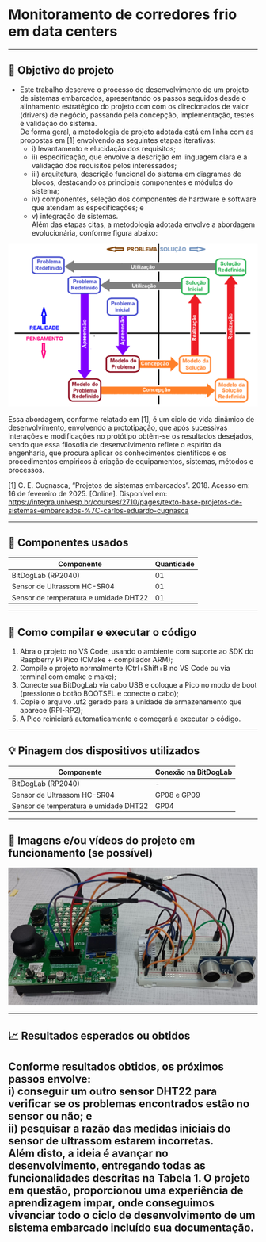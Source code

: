 # Monitoramento de corredores frio em data centers
---
## :dart: Objetivo do projeto
- Este trabalho descreve o processo de desenvolvimento de um projeto de sistemas embarcados, apresentando os passos seguidos desde o alinhamento estratégico do projeto com com os direcionados de valor (drivers) de negócio, passando pela concepção, implementação, testes e validação do sistema.     
De forma geral, a metodologia de projeto adotada está em linha com as propostas em [1] envolvendo as seguintes etapas iterativas:     
    - i) levantamento e elucidação dos requisitos;     
    - ii) especificação, que envolve a descrição em linguagem clara e a validação dos requisitos pelos interessados;    
    - iii) arquitetura, descrição funcional do sistema em diagramas de blocos, destacando os principais componentes e módulos do sistema;    
    - iv) componentes, seleção dos componentes de hardware e software que atendam as especificações; e    
    - v) integração de sistemas.    
Além das etapas citas, a metodologia adotada envolve a abordagem evolucionária, conforme figura abaixo:

[<center><img src="/projetos/tunel_frio/assets/metodologia.png"></center>]()

Essa abordagem, conforme relatado em [1], é um ciclo de vida dinâmico de desenvolvimento, envolvendo a prototipação, que após sucessivas interações e modificações no protótipo obtêm-se os resultados desejados, sendo que  essa filosofia de desenvolvimento reflete o espírito da engenharia, que procura aplicar os conhecimentos científicos e os procedimentos empíricos à criação de equipamentos, sistemas, métodos e processos.      

[1] C. E. Cugnasca, “Projetos de sistemas embarcados”. 2018. Acesso em: 16 de fevereiro de 2025. [Online]. Disponível em: https://integra.univesp.br/courses/2710/pages/texto-base-projetos-de-sistemas-embarcados-%7C-carlos-eduardo-cugnasca   

---

## :wrench: Componentes usados 
| Componente            | Quantidade    |
|-----------------------|---------------|
| BitDogLab (RP2040)    | 01            |
| Sensor de Ultrassom HC-SR04    | 01   |
| Sensor de temperatura e umidade DHT22|01|
---

## :floppy_disk: Como compilar e executar o código   
1. Abra o projeto no VS Code, usando o ambiente com suporte ao SDK do Raspberry Pi Pico (CMake + compilador ARM);
2. Compile o projeto normalmente (Ctrl+Shift+B no VS Code ou via terminal com cmake e make);
3. Conecte sua BitDogLab via cabo USB e coloque a Pico no modo de boot (pressione o botão BOOTSEL e conecte o cabo);
4. Copie o arquivo .uf2 gerado para a unidade de armazenamento que aparece (RPI-RP2);
5. A Pico reiniciará automaticamente e começará a executar o código.
---

## :bulb: Pinagem dos dispositivos utilizados
| Componente            | Conexão na BitDogLab      |
|-----------------------|---------------------------|
| BitDogLab (RP2040)    | -                         |
| Sensor de Ultrassom HC-SR04    | GP08 e GP09      |
| Sensor de temperatura e umidade DHT22      | GP04 |
---


## :movie_camera: Imagens e/ou vídeos do projeto em funcionamento (se possível)
[<center><img src="/projetos/tunel_frio/assets/setup.png"></center>]()

---


## :chart_with_upwards_trend: Resultados esperados ou obtidos
Conforme resultados obtidos, os próximos passos envolve:    
i) conseguir um outro sensor DHT22 para verificar se os problemas encontrados estão no sensor ou não; e    
ii) pesquisar a razão das medidas iniciais do sensor de ultrassom estarem incorretas.    
Além disto, a ideia é avançar no desenvolvimento, entregando todas as funcionalidades descritas na Tabela 1.
O projeto em questão, proporcionou uma experiência de aprendizagem impar, onde conseguimos vivenciar todo o ciclo de desenvolvimento de um sistema embarcado incluído sua documentação.
---

